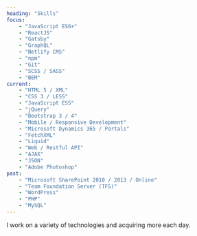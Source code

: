 ```yaml
---
heading: "Skills"
focus:
    - "JavaScript ES6+"
    - "ReactJS"
    - "Gatsby"
    - "GraphQL"
    - "Netlify CMS"
    - "npm"
    - "Git"
    - "SCSS / SASS"
    - "BEM"
current:
    - "HTML 5 / XML"
    - "CSS 3 / LESS"
    - "JavaScript ES5"
    - "jQuery"
    - "Bootstrap 3 / 4"
    - "Mobile / Responsive Development"
    - "Microsoft Dynamics 365 / Portals"
    - "FetchXML"
    - "Liquid"
    - "Web / Restful API"
    - "AJAX"
    - "JSON"
    - "Adobe Photoshop"
past:
    - "Microsoft SharePoint 2010 / 2013 / Online"
    - "Team Foundation Server (TFS)"
    - "WordPress"
    - "PHP"
    - "MySQL"
---
```

I work on a variety of technologies and acquiring more each day.